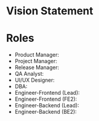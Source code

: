 # Vision Statement



# Roles

- Product Manager:
- Project Manager:
- Release Manager:
- QA Analyst:
- UI/UX Designer:
- DBA:
- Engineer-Frontend (Lead):
- Engineer-Frontend (FE2):
- Engineer-Backend (Lead):
- Engineer-Backend (BE2):
